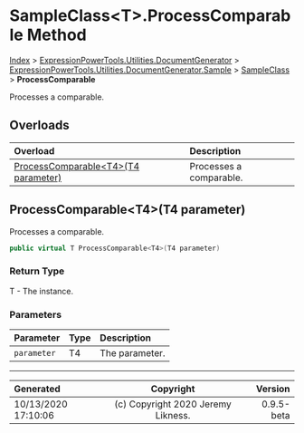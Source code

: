 ﻿# SampleClass&lt;T>.ProcessComparable Method

[Index](../index.md) > [ExpressionPowerTools.Utilities.DocumentGenerator](ExpressionPowerTools.Utilities.DocumentGenerator.a.md) > [ExpressionPowerTools.Utilities.DocumentGenerator.Sample](ExpressionPowerTools.Utilities.DocumentGenerator.Sample.n.md) > [SampleClass<T>](ExpressionPowerTools.Utilities.DocumentGenerator.Sample.SampleClass`1.cs.md) > **ProcessComparable**

Processes a comparable.

## Overloads

| Overload | Description |
| :-- | :-- |
| [ProcessComparable&lt;T4>(T4 parameter)](#processcomparablet4t4-parameter) | Processes a comparable. |
## ProcessComparable&lt;T4>(T4 parameter)

Processes a comparable.

```csharp
public virtual T ProcessComparable<T4>(T4 parameter)
```

### Return Type

T - The instance.

### Parameters

| Parameter | Type | Description |
| :-- | :-- | :-- |
| `parameter` | T4 | The parameter. |



---

| Generated | Copyright | Version |
| :-- | :-: | --: |
| 10/13/2020 17:10:06 | (c) Copyright 2020 Jeremy Likness. | 0.9.5-beta |
